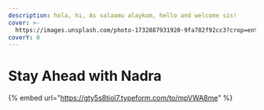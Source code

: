 ```yaml
---
description: hola, hi, As salaamu alaykum, hello and welcome sis!
cover: >-
  https://images.unsplash.com/photo-1732887931920-9fa782f92cc3?crop=entropy&cs=srgb&fm=jpg&ixid=M3wxOTcwMjR8MHwxfHJhbmRvbXx8fHx8fHx8fDE3Mzk4MzQxOTd8&ixlib=rb-4.0.3&q=85
coverY: 0
---
```


# Stay Ahead with Nadra

{% embed url="https://gty5s8tiol7.typeform.com/to/mpVWA8me" %}

